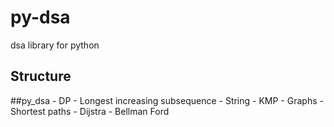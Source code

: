 # py-dsa
dsa library for python

## Structure

##py_dsa
    - DP
      - Longest increasing subsequence
    - String
    - KMP
    - Graphs
      - Shortest paths
        - Dijstra
        - Bellman Ford


